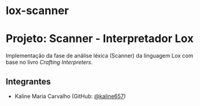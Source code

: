 # lox-scanner
# Projeto: Scanner - Interpretador Lox

Implementação da fase de análise léxica (Scanner) da linguagem Lox com base no livro *Crafting Interpreters*.

## Integrantes
- Kaline Maria Carvalho (GitHub: [@kaline657](https://github.com/kaline657))
